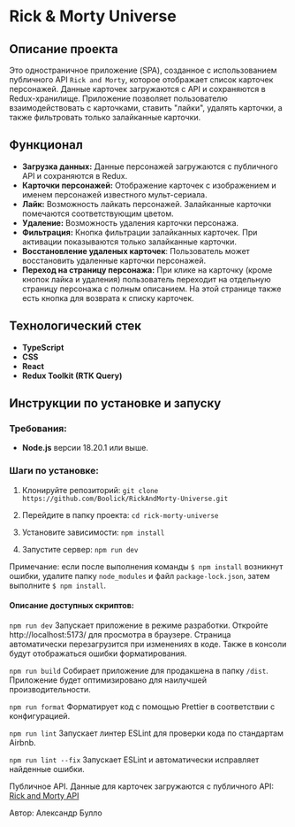 # Rick & Morty Universe

## Описание проекта

Это одностраничное приложение (SPA), созданное с использованием публичного API `Rick and Morty`, которое отображает список карточек персонажей. Данные карточек загружаются с API и сохраняются в Redux-хранилище. Приложение позволяет пользователю взаимодействовать с карточками, ставить "лайки", удалять карточки, а также фильтровать только залайканные карточки.

## Функционал

- **Загрузка данных:** Данные персонажей загружаются с публичного API и сохраняются в Redux.
- **Карточки персонажей:** Отображение карточек с изображением и именем персонажей известного мульт-сериала.
- **Лайк:** Возможность лайкать персонажей. Залайканные карточки помечаются соответствующим цветом.
- **Удаление:** Возможность удаления карточки персонажа.
- **Фильтрация:** Кнопка фильтрации залайканных карточек. При активации показываются только залайканные карточки.
 - **Восстановление удаленых карточек**: Пользователь может восстановить удаленные карточки персонажей.
- **Переход на страницу персонажа:** При клике на карточку (кроме кнопок лайка и удаления) пользователь переходит на отдельную страницу персонажа с полным описанием. На этой странице также есть кнопка для возврата к списку карточек.

## Технологический стек

- **TypeScript**
- **CSS**
- **React**
- **Redux Toolkit (RTK Query)**

## Инструкции по установке и запуску

### Требования:

- **Node.js** версии 18.20.1 или выше.

### Шаги по установке:

1. Клонируйте репозиторий:
   `git clone https://github.com/Boolick/RickAndMorty-Universe.git`

2. Перейдите в папку проекта:
 `cd rick-morty-universe`
3. Установите зависимости: 
 `npm install`
4. Запустите сервер:
`npm run dev`

Примечание: если после выполнения команды `$ npm install` возникнут ошибки, удалите папку `node_modules` и файл `package-lock.json`, затем выполните `$ npm install`.

#### Описание доступных скриптов:
`npm run dev` 
Запускает приложение в режиме разработки. Откройте http://localhost:5173/ для просмотра в браузере. Страница автоматически перезагрузится при изменениях в коде. Также в консоли будут отображаться ошибки форматирования.

`npm run build`
Собирает приложение для продакшена в папку `/dist`. Приложение будет оптимизировано для наилучшей производительности.

`npm run format`
Форматирует код с помощью Prettier в соответствии с конфигурацией.

`npm run lint`
Запускает линтер ESLint для проверки кода по стандартам Airbnb.

`npm run lint --fix`
Запускает ESLint и автоматически исправляет найденные ошибки.

Публичное API.
Данные для карточек загружаются с публичного API: [Rick and Morty API](https://rickandmortyapi.com/)

Автор:
Александр Булло
